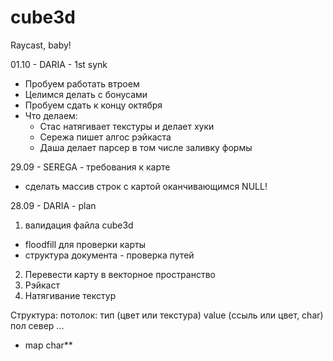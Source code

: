 # cube3d
Raycast, baby!

01.10 - DARIA - 1st synk
- Пробуем работать втроем
- Целимся делать с бонусами
- Пробуем сдать к концу октября 
- Что делаем:
  - Стас натягивает текстуры и делает хуки
  - Сережа пишет алгос рэйкаста
  - Даша делает парсер в том числе заливку формы

29.09 - SEREGA - требования к карте
- сделать массив строк с картой оканчивающимся NULL!

28.09 - DARIA - plan
1. валидация файла cube3d
  - floodfill для проверки карты
  - структура документа - проверка путей 
2. Перевести карту в векторное пространство
3. Рэйкаст
4. Натягивание текстур

Структура:
потолок: тип (цвет или текстура) value (ссыль или цвет, char)
пол
север
...
- map char**

